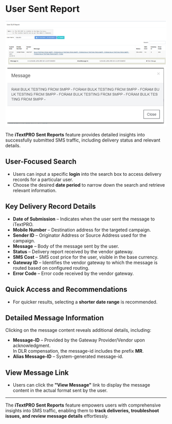 # User Sent Report

![User Sent Report Overview](images/usersentreport1.png)  
![User Sent Report Details](images/usersentreport2.png)

The **iTextPRO Sent Reports** feature provides detailed insights into successfully submitted SMS traffic, including delivery status and relevant details.

## User-Focused Search
- Users can input a specific **login** into the search box to access delivery records for a particular user.
- Choose the desired **date period** to narrow down the search and retrieve relevant information.

## Key Delivery Record Details
- **Date of Submission** – Indicates when the user sent the message to iTextPRO.
- **Mobile Number** – Destination address for the targeted campaign.
- **Sender ID** – Originator Address or Source Address used for the campaign.
- **Message** – Body of the message sent by the user.
- **Status** – Delivery report received by the vendor gateway.
- **SMS Cost** – SMS cost price for the user, visible in the base currency.
- **Gateway ID** – Identifies the vendor gateway to which the message is routed based on configured routing.
- **Error Code** – Error code received by the vendor gateway.

## Quick Access and Recommendations
- For quicker results, selecting a **shorter date range** is recommended.

## Detailed Message Information
Clicking on the message content reveals additional details, including:
- **Message-ID** – Provided by the Gateway Provider/Vendor upon acknowledgment.  
  In DLR compensation, the message-id includes the prefix **MR**.
- **Alias Message-ID** – System-generated message-id.

## View Message Link
- Users can click the **"View Message"** link to display the message content in the actual format sent by the user.

---

The **iTextPRO Sent Reports** feature empowers users with comprehensive insights into SMS traffic, enabling them to **track deliveries, troubleshoot issues, and review message details** effortlessly.
